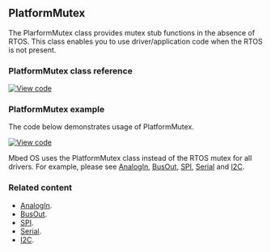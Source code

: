 ## PlatformMutex

The PlarformMutex class provides mutex stub functions in the absence of RTOS. This class enables you to use driver/application code when the RTOS is not present.

### PlatformMutex class reference

[![View code](https://www.mbed.com/embed/?type=library)](http://os-doc-builder.test.mbed.com/docs/development/mbed-os-api-doxy/class_platform_mutex.html)

### PlatformMutex example

The code below demonstrates usage of PlatformMutex.

[![View code](https://www.mbed.com/embed/?url=https://os.mbed.com/teams/mbed_example/code/mbed-os-example-platform-mutex/)](https://os.mbed.com/teams/mbed_example/code/mbed-os-example-platform-mutex/file/2084d9e90526/main.cpp)

Mbed OS uses the PlatformMutex class instead of the RTOS mutex for all drivers. For example, please see [AnalogIn](/docs/v5.6/reference/analogin.html), [BusOut](/docs/v5.6/reference/busout.html), [SPI](/docs/v5.6/reference/spi.html), [Serial](/docs/v5.6/reference/serial.html) and [I2C](/docs/v5.6/reference/i2c.html).

### Related content

- [AnalogIn](/docs/v5.6/reference/analogin.html).
- [BusOut](/docs/v5.6/reference/busout.html).
- [SPI](/docs/v5.6/reference/spi.html).
- [Serial](/docs/v5.6/reference/serial.html).
- [I2C](/docs/v5.6/reference/i2c.html).
